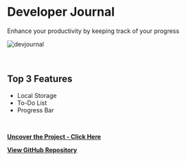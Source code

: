 # Developer Journal
Enhance your productivity by keeping track of your progress
<br>


![devjournal](https://github.com/user-attachments/assets/633905ad-53b4-4b5b-be62-a9c5069691fe)

<br>

## Top 3 Features

* Local Storage
* To-Do List
* Progress Bar
<br>

**[<i class="fa-solid fa-up-right-from-square"></i> Uncover the Project - Click Here](https://cse110-sp24-group6.github.io/cse110-sp24-group6/source/homepage.html)**

**[<i class="fab fa-github"></i> View GitHub Repository](https://github.com/cse110-sp24-group6/cse110-sp24-group6)**
